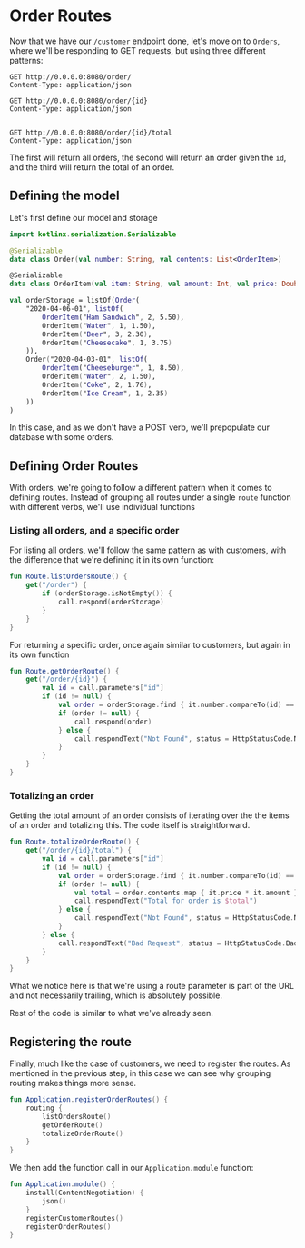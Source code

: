 # Order Routes

Now that we have our `/customer` endpoint done, let's move on to `Orders`, where we'll
be responding to GET requests, but using three different patterns:

```
GET http://0.0.0.0:8080/order/
Content-Type: application/json

GET http://0.0.0.0:8080/order/{id}
Content-Type: application/json


GET http://0.0.0.0:8080/order/{id}/total
Content-Type: application/json
```

The first will return all orders, the second will return an order given the `id`, and the third will return the total of
an order.

## Defining the model

Let's first define our model and storage 

```kotlin
import kotlinx.serialization.Serializable

@Serializable
data class Order(val number: String, val contents: List<OrderItem>)

@Serializable
data class OrderItem(val item: String, val amount: Int, val price: Double)

val orderStorage = listOf(Order(
    "2020-04-06-01", listOf(
        OrderItem("Ham Sandwich", 2, 5.50),
        OrderItem("Water", 1, 1.50),
        OrderItem("Beer", 3, 2.30),
        OrderItem("Cheesecake", 1, 3.75)
    )),
    Order("2020-04-03-01", listOf(
        OrderItem("Cheeseburger", 1, 8.50),
        OrderItem("Water", 2, 1.50),
        OrderItem("Coke", 2, 1.76),
        OrderItem("Ice Cream", 1, 2.35)
    ))
)
```

In this case, and as we don't have a POST verb, we'll prepopulate our database with some orders.

## Defining Order Routes

With orders, we're going to follow a different pattern when it comes to defining routes. 
Instead of grouping all routes under a single `route` function with different
verbs, we'll use individual functions

### Listing all orders, and a specific order

For listing all orders, we'll follow the same pattern as with customers, with the difference 
that we're defining it in its own function:

```kotlin
fun Route.listOrdersRoute() {
    get("/order") {
        if (orderStorage.isNotEmpty()) {
            call.respond(orderStorage)
        }
    }
}
```

For returning a specific order, once again similar to customers, but again in its own function

```kotlin
fun Route.getOrderRoute() {
    get("/order/{id}") {
        val id = call.parameters["id"]
        if (id != null) {
            val order = orderStorage.find { it.number.compareTo(id) == 0 }
            if (order != null) {
                call.respond(order)
            } else {
                call.respondText("Not Found", status = HttpStatusCode.NotFound)
            }
        }
    }
}
```

### Totalizing an order

Getting the total amount of an order consists of iterating over the the items of an order and 
totalizing this. The code itself is straightforward. 

```kotlin
fun Route.totalizeOrderRoute() {
    get("/order/{id}/total") {
        val id = call.parameters["id"]
        if (id != null) {
            val order = orderStorage.find { it.number.compareTo(id) == 0 }
            if (order != null) {
                val total = order.contents.map { it.price * it.amount }.sumByDouble { it }
                call.respondText("Total for order is $total")
            } else {
                call.respondText("Not Found", status = HttpStatusCode.NotFound)
            }
        } else {
            call.respondText("Bad Request", status = HttpStatusCode.BadRequest)
        }
    }
}
```

What we notice here is that we're using a route parameter is part of the URL and not necessarily 
trailing, which is absolutely possible. 

Rest of the code is similar to what we've already seen.

## Registering the route 

Finally, much like the case of customers, we need to register the routes. As mentioned in the previous 
step, in this case we can see why grouping routing makes things more sense.

```kotlin
fun Application.registerOrderRoutes() {
    routing {
        listOrdersRoute()
        getOrderRoute()
        totalizeOrderRoute()
    }
}
```

We then add the function call in our `Application.module` function:

```kotlin
fun Application.module() {
    install(ContentNegotiation) {
        json()
    }
    registerCustomerRoutes()
    registerOrderRoutes()
}
```